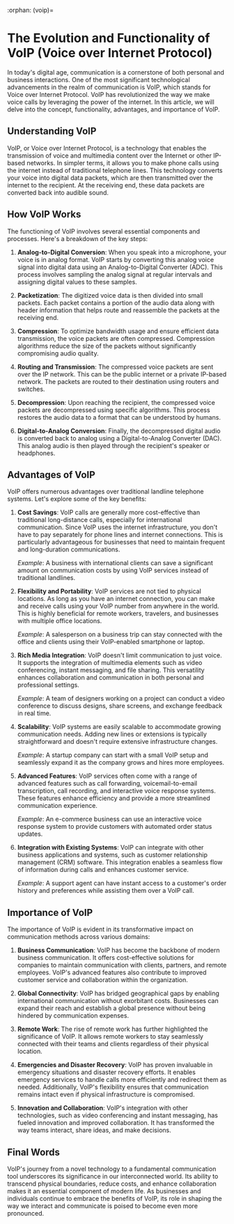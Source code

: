:orphan:
(voip)=

# The Evolution and Functionality of VoIP (Voice over Internet Protocol)

In today's digital age, communication is a cornerstone of both personal and business interactions. One of the most significant technological advancements in the realm of communication is VoIP, which stands for Voice over Internet Protocol. VoIP has revolutionized the way we make voice calls by leveraging the power of the internet. In this article, we will delve into the concept, functionality, advantages, and importance of VoIP.

## Understanding VoIP

VoIP, or Voice over Internet Protocol, is a technology that enables the transmission of voice and multimedia content over the Internet or other IP-based networks. In simpler terms, it allows you to make phone calls using the internet instead of traditional telephone lines. This technology converts your voice into digital data packets, which are then transmitted over the internet to the recipient. At the receiving end, these data packets are converted back into audible sound.

## How VoIP Works

The functioning of VoIP involves several essential components and processes. Here's a breakdown of the key steps:

1. **Analog-to-Digital Conversion**: When you speak into a microphone, your voice is in analog format. VoIP starts by converting this analog voice signal into digital data using an Analog-to-Digital Converter (ADC). This process involves sampling the analog signal at regular intervals and assigning digital values to these samples.

2. **Packetization**: The digitized voice data is then divided into small packets. Each packet contains a portion of the audio data along with header information that helps route and reassemble the packets at the receiving end.

3. **Compression**: To optimize bandwidth usage and ensure efficient data transmission, the voice packets are often compressed. Compression algorithms reduce the size of the packets without significantly compromising audio quality.

4. **Routing and Transmission**: The compressed voice packets are sent over the IP network. This can be the public internet or a private IP-based network. The packets are routed to their destination using routers and switches.

5. **Decompression**: Upon reaching the recipient, the compressed voice packets are decompressed using specific algorithms. This process restores the audio data to a format that can be understood by humans.

6. **Digital-to-Analog Conversion**: Finally, the decompressed digital audio is converted back to analog using a Digital-to-Analog Converter (DAC). This analog audio is then played through the recipient's speaker or headphones.

## Advantages of VoIP

VoIP offers numerous advantages over traditional landline telephone systems. Let's explore some of the key benefits:

1. **Cost Savings**: VoIP calls are generally more cost-effective than traditional long-distance calls, especially for international communication. Since VoIP uses the internet infrastructure, you don't have to pay separately for phone lines and internet connections. This is particularly advantageous for businesses that need to maintain frequent and long-duration communications.

   *Example*: A business with international clients can save a significant amount on communication costs by using VoIP services instead of traditional landlines.

2. **Flexibility and Portability**: VoIP services are not tied to physical locations. As long as you have an internet connection, you can make and receive calls using your VoIP number from anywhere in the world. This is highly beneficial for remote workers, travelers, and businesses with multiple office locations.

   *Example*: A salesperson on a business trip can stay connected with the office and clients using their VoIP-enabled smartphone or laptop.

3. **Rich Media Integration**: VoIP doesn't limit communication to just voice. It supports the integration of multimedia elements such as video conferencing, instant messaging, and file sharing. This versatility enhances collaboration and communication in both personal and professional settings.

   *Example*: A team of designers working on a project can conduct a video conference to discuss designs, share screens, and exchange feedback in real time.

4. **Scalability**: VoIP systems are easily scalable to accommodate growing communication needs. Adding new lines or extensions is typically straightforward and doesn't require extensive infrastructure changes.

   *Example*: A startup company can start with a small VoIP setup and seamlessly expand it as the company grows and hires more employees.

5. **Advanced Features**: VoIP services often come with a range of advanced features such as call forwarding, voicemail-to-email transcription, call recording, and interactive voice response systems. These features enhance efficiency and provide a more streamlined communication experience.

   *Example*: An e-commerce business can use an interactive voice response system to provide customers with automated order status updates.

6. **Integration with Existing Systems**: VoIP can integrate with other business applications and systems, such as customer relationship management (CRM) software. This integration enables a seamless flow of information during calls and enhances customer service.

   *Example*: A support agent can have instant access to a customer's order history and preferences while assisting them over a VoIP call.

## Importance of VoIP

The importance of VoIP is evident in its transformative impact on communication methods across various domains:

1. **Business Communication**: VoIP has become the backbone of modern business communication. It offers cost-effective solutions for companies to maintain communication with clients, partners, and remote employees. VoIP's advanced features also contribute to improved customer service and collaboration within the organization.

2. **Global Connectivity**: VoIP has bridged geographical gaps by enabling international communication without exorbitant costs. Businesses can expand their reach and establish a global presence without being hindered by communication expenses.

3. **Remote Work**: The rise of remote work has further highlighted the significance of VoIP. It allows remote workers to stay seamlessly connected with their teams and clients regardless of their physical location.

4. **Emergencies and Disaster Recovery**: VoIP has proven invaluable in emergency situations and disaster recovery efforts. It enables emergency services to handle calls more efficiently and redirect them as needed. Additionally, VoIP's flexibility ensures that communication remains intact even if physical infrastructure is compromised.

5. **Innovation and Collaboration**: VoIP's integration with other technologies, such as video conferencing and instant messaging, has fueled innovation and improved collaboration. It has transformed the way teams interact, share ideas, and make decisions.

## Final Words

VoIP's journey from a novel technology to a fundamental communication tool underscores its significance in our interconnected world. Its ability to transcend physical boundaries, reduce costs, and enhance collaboration makes it an essential component of modern life. As businesses and individuals continue to embrace the benefits of VoIP, its role in shaping the way we interact and communicate is poised to become even more pronounced.